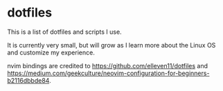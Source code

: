 # dotfiles
This is a list of dotfiles and scripts I use. 


It is currently very small, but will grow as I learn more about the Linux OS and customize my experience.


nvim bindings are credited to https://github.com/elleven11/dotfiles and 
https://medium.com/geekculture/neovim-configuration-for-beginners-b2116dbbde84.
